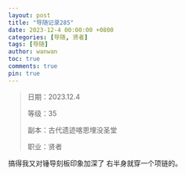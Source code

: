 ```yaml
---
layout: post
title: "导随记录285"
date: 2023-12-4 00:00:00 +0800
categories: [导随, 贤者]
tags: [导随]
author: wanwan
toc: true
comments: true
pin: true
---
```

> 日期：2023.12.4
>
> 等级：35
>
> 副本：古代遗迹喀恩埋没圣堂
>
> 职业：贤者

搞得我又对锤导刻板印象加深了 右半身就穿一个项链的。